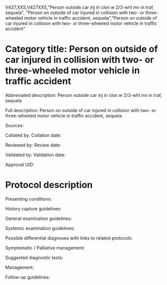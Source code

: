 V427,XXS,V427XXS,"Person outside car inj in clsn w 2/3-whl mv in traf, sequela", "Person on outside of car injured in collision with two- or three-wheeled motor vehicle in traffic accident, sequela","Person on outside of car injured in collision with two- or three-wheeled motor vehicle in traffic accident"
# Category title: Person on outside of car injured in collision with two- or three-wheeled motor vehicle in traffic accident

Abbreviated description: Person outside car inj in clsn w 2/3-whl mv in traf, sequela

Full description: Person on outside of car injured in collision with two- or three-wheeled motor vehicle in traffic accident, sequela

Sources:

Collated by:
Collation date:

Reviewed by:
Review date:

Validated by:
Validation date:

Approval UID:

# Protocol description

Presenting conditions:

History capture guidelines:

General examination guidelines:

Systemic examination guidelines:

Possible differential diagnoses with links to related protocols:

Symptomatic / Palliative management:

Suggested diagnostic tests:

Management:

Follow-up guidelines:

